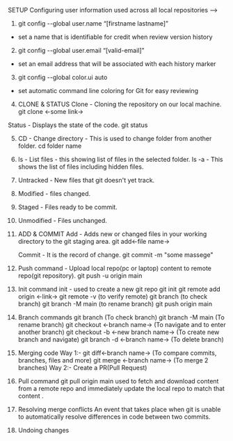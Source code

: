  SETUP
 Configuring user information used across all local repositories -->
 1. git config --global user.name “[firstname lastname]”
 * set a name that is identifiable for credit when review version history
 2. git config --global user.email “[valid-email]”
 * set an email address that will be associated with each history marker
 3. git config --global color.ui auto
 * set automatic command line coloring for Git for easy reviewing

 4. CLONE & STATUS
 Clone - Cloning the repository on our local machine.
           git clone <-some link->

 Status - Displays the state of the code.
           git status

5. CD - Change directory - This is used to change folder from another folder.
           cd folder name 

6. ls - List files - this showing list of files in the selected folder.
   ls -a - This shows the list of files including hidden files.

7. Untracked - New files that git doesn't yet track.
8. Modified - files changed.
9. Staged - Files ready to be commit.
10. Unmodified - Files unchanged.

11. ADD & COMMIT
    Add - Adds new or changed files in your working directory to the git staging area.
         git add<-file name->

    Commit - It is the record of change.
         git commit -m "some massege"

12. Push command - Upload local repo(pc or laptop) content to remote repo(git repository).
         git push -u origin main

13. Init command 
    init - used to create a new git repo
    git init
    git remote add origin <-link->
    git remote -v  (to verify remote)
    git branch      (to check branch)
    git branch -M main (to rename branch)
    git push origin main

14. Branch commands
     git branch  (To check branch)
     git branch -M main (To rename branch)
     git checkout <-branch name->  (To navigate and to enter another branch)
     git checkout -b <-new branch name->  (To create new branch and navigate)
     git branch -d <-branch name-> (To delete branch)

15.  Merging code
       Way 1:-
            git diff<-branch name->  (To compare commits, branches, files and more)
            git merge <-branch name->  (To merge 2 branches)
       Way 2:-
            Create a PR(Pull Request)

16. Pull command 
     git pull origin main
    used to fetch and download content from a remote repo and immediately update the local repo to match that content .

17. Resolving merge conflicts
    An event that takes place when git is unable to automatically resolve differences in code between two commits.  

18. Undoing changes
    

                             